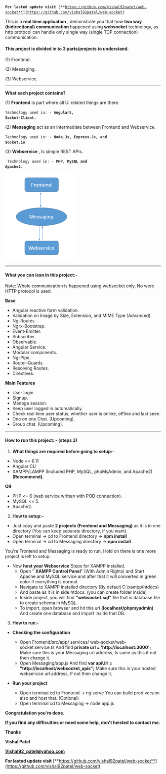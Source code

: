 <code>**For lasted update visit** [**https://github.com/vishal92patel/web-socket**](https://github.com/vishal92patel/web-socket)</code>

This is a **real time application** , demonstrate you that how **two way (bidirectional) communication** happened using **websocket** technology, as http protocol can handle only single way (single TCP connection) communication.

#### This project is divided in to 3 parts/projects to understand.

(1) Frontend.

(2) Messaging.

(3) Webservice.

<hr/>

**What each project contains?**

(1) **Frontend** is part where all UI related things are there.

<code>Technology used in: - **Angular5, Socket-Client.**</code>

(2) **Messaging** act as an intermediate between Frontend and Webservice.

<code>Technology used in: - **Node.Js, Express.Js, and Socket.io**</code>

(3) **Webservice** , Is simple REST APIs.

<code> Technology used in: - **PHP, MySQL and Apache2.**</code>

![Image of Architecture](https://raw.githubusercontent.com/vishal92patel/web-socket/master/documents/Capture.PNG)

<hr/>

#### What you can lean in this project:-

Note: Whole communication is happened using websocket only, No were HTTP protocol is used.

**Base**

- Angular reactive form validation.
- Validation on Image by Size, Extension, and MIME Type (Advanced).
- Ng-Routes.
- Ngrx-Bootstrap.
- Event-Emitter.
- Subscriber.
- Observable.
- Angular Service.
- Modular components.
- Ng-Pipe.
- Router-Guards.
- Resolving Routes.
- Directives.

**Main Features**

- User login.
- Signup.
- Manage session.
- Keep user logged in automatically.
- Check real time user status, whether user is online, offline and last seen.
- One on one Chat. (Upcoming).
- Group chat. (Upcoming).

<hr>

#### How to run this project: - (steps 3)

1. **What things are required before going to setup:-**

- Node &lt;= 6.11
- Angular CLI
- XAMPP/LAMPP (Included PHP, MySQL, phpMyAdmin, and Apache2) **(Recommend).**

**OR**

- PHP &lt;= 6 (web service written with POD connection).
- MySQL &lt;= 5.
- Apache2.



2. **How to setup:-**

- Just copy and paste **2 projects (Frontend and Messaging)** as it is in one directory (You can keep separate directory, if you want).
- Open terminal -&gt; cd to Frontend directory -&gt; **npm install**
- Open terminal -&gt; cd to Messaging directory -&gt; **npm install**

You&#39;re Frontend and Messaging is ready to run, Hold on there is one more project is left to setup.

- Now **host your Webservice**
Steps for XAMPP installed.
	- Open &quot; **XAMPP Control Panel**&quot; (With Admin Rights) and Start Apache and MySQL service and after that it will converted in green color if everything is normal.
  - Navigate to XAMPP installed directory (By default C:\xampp\htdocs)
  - And paste as it is in side htdocs. (you can create folder inside)
  - Inside project, you will find **&quot;websocket.sql&quot;** file that is database file to create schema in MySQL.
  - To import, open browser and hit this url **(localhost/phpmyadmin)** And create one database and import inside that DB.

3. **How to run:-**

- **Checking the configuration**
  - Open Frontend/src/app/ services/ web-socket/web-socket.service.ts And find **private url = &#39;http://localhost:3000&#39;;** Make sure this is your Messaging url address, Is same as this if not then change it.
  - Open Messaging/app.js And find **var apiUrl = &quot;http://localhost/websocket\_apis&quot;;** Make sure this is your hosted webservice url address, If not then change it.

- **Run your project**
  - Open terminal cd to Frontend -&gt; ng serve 
  You can build prod version also and host that. (Optional)
  - Open terminal cd to Messaging -&gt; node app.js

**Congratulation you&#39;re done.**

**If you find any difficulties or need some help, don&#39;t heisted to contact me.**

**Thanks**

**Vishal Patel**

[**Vishal92\_patel@yahoo.com**](mailto:Vishal92_patel@yahoo.com)

**For lasted update visit** [**https://github.com/vishal92patel/web-socket**](https://github.com/vishal92patel/web-socket)